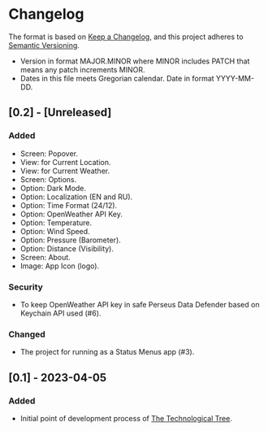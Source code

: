 # Changelog

The format is based on [Keep a Changelog](https://keepachangelog.com/en/1.1.0/),
and this project adheres to [Semantic Versioning](https://semver.org/spec/v2.0.0.html).

- Version in format MAJOR.MINOR where MINOR includes PATCH that means any patch increments MINOR.
- Dates in this file meets Gregorian calendar. Date in format YYYY-MM-DD.

## [0.2] - [Unreleased]

### Added

- Screen: Popover.
- View: for Current Location.
- View: for Current Weather.
- Screen: Options.
- Option: Dark Mode.
- Option: Localization (EN and RU).
- Option: Time Format (24/12).
- Option: OpenWeather API Key.
- Option: Temperature.
- Option: Wind Speed.
- Option: Pressure (Barometer).
- Option: Distance (Visibility).
- Screen: About.
- Image: App Icon (logo).

### Security

- To keep OpenWeather API key in safe Perseus Data Defender based on Keychain API used (#6).

### Changed

- The project for running as a Status Menus app (#3).

## [0.1] - 2023-04-05

### Added

- Initial point of development process of [The Technological Tree](https://github.com/perseusrealdeal/TheTechnologicalTree).
